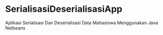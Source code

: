 # SerialisasiDeserialisasiApp
Aplikasi Serialisasi Dan Deserialisasi Data Mahasiswa Menggunakan Java Netbeans
